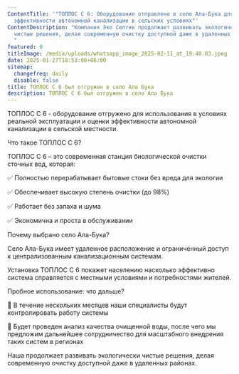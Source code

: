 ```yaml
---
ContentTitle: '"ТОПЛОС С 6: Оборудование отправлено в село Ала-Бука для оценки
  эффективности автономной канализации в сельских условиях"'
ContentDescription: "Компания Эко Септик продолжает развивать экологически
  чистые решения, делая современную очистку доступной даже в удаленных районах.
  "
featured: 0
titleImage: /media/uploads/whatsapp_image_2025-02-11_at_19.40.03.jpeg
date: 2025-01-27T18:53:00+06:00
sitemap:
  changefreq: daily
  disable: false
title: ТОПЛОС С 6 был отгружен в село Ала Бука
description: ТОПЛОС С 6 был отгружен в село Ала Бука
---
```

ТОПЛОС С 6 -  оборудование отгружено для использования в условиях реальной эксплуатации и оценки эффективности автономной канализации в сельской местности.

Что такое ТОПЛОС С 6?

ТОПЛОС С 6 – это современная станция биологической очистки сточных вод, которая:

✅ Полностью перерабатывает бытовые стоки без вреда для экологии

✅ Обеспечивает высокую степень очистки (до 98%)

✅ Работает без запаха и шума

✅ Экономична и проста в обслуживании

Почему выбрано село Ала-Бука?

Село Ала-Бука имеет удаленное расположение и ограниченный доступ к централизованным канализационным системам. 

Установка ТОПЛОС С 6 покажет населению насколько эффективно система справляется с местными условиями и потребностями жителей.

Пробное использование: что дальше? 

🔹 В течение нескольких месяцев наши специалисты  будут контролировать работу системы

🔹 Будет проведен анализ качества очищенной воды, после чего мы предложим дальнейшее сотрудничество для масштабного внедрения таких систем в регионах

Наша  продолжает развивать экологически чистые решения, делая современную очистку доступной даже в удаленных районах.

